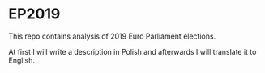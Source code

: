 # EP2019
This repo contains analysis of 2019 Euro Parliament elections.

At first I will write a description in Polish and afterwards I will translate it to English.
